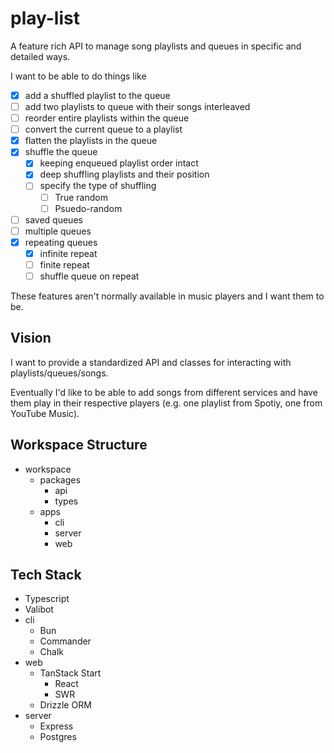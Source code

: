 # play-list

A feature rich API to manage song playlists and queues in specific and detailed ways. 

I want to be able to do things like 
  - [x] add a shuffled playlist to the queue
  - [ ] add two playlists to queue with their songs interleaved
  - [ ] reorder entire playlists within the queue
  - [ ] convert the current queue to a playlist
  - [x] flatten the playlists in the queue
  - [x] shuffle the queue
    - [x] keeping enqueued playlist order intact
    - [x] deep shuffling playlists and their position
    - [ ] specify the type of shuffling
      - [ ] True random
      - [ ] Psuedo-random 
  - [ ] saved queues
  - [ ] multiple queues
  - [x] repeating queues
    - [x] infinite repeat
    - [ ] finite repeat
    - [ ] shuffle queue on repeat

These features aren't normally available in music players and I want them to be.

## Vision

I want to provide a standardized API and classes for interacting with playlists/queues/songs.

Eventually I'd like to be able to add songs from different services and have them play in their respective players (e.g. one playlist from Spotiy, one from YouTube Music).

## Workspace Structure

- workspace
  - packages
    - api
    - types
  - apps
    - cli
    - server
    - web

## Tech Stack

  - Typescript
  - Valibot
  - cli
    - Bun
    - Commander
    - Chalk
  - web
    - TanStack Start
      - React
      - SWR
    - Drizzle ORM
  - server
    - Express
    - Postgres
